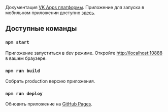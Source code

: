 Документация [VK Apps платформы](https://vk.com/dev/vk_apps_docs).
Приложение для запуска в мобильном приложении доступно [здесь](https://vk.com/app6625834).

## Доступные команды

### `npm start`
Приложение запуститься в dev режиме. 
Откройте [http://localhost:10888](http://localhost:10888) в вашем браузере.

### `npm run build`
Собрать production версию приложения.

### `npm run deploy`
Обновить приложение на [GitHub Pages](https://tsivarev.github.io/currency/).
